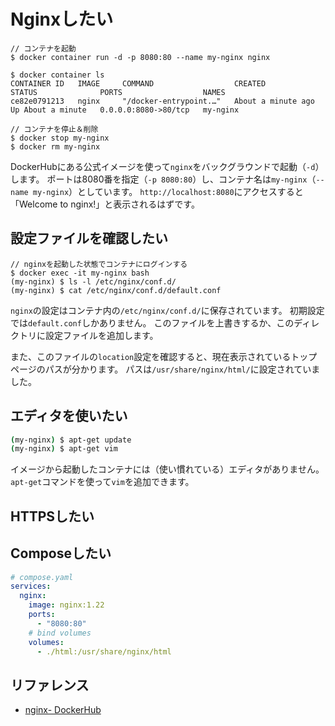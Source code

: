 # Nginxしたい

```console
// コンテナを起動
$ docker container run -d -p 8080:80 --name my-nginx nginx

$ docker container ls
CONTAINER ID   IMAGE     COMMAND                  CREATED              STATUS              PORTS                  NAMES
ce82e0791213   nginx     "/docker-entrypoint.…"   About a minute ago   Up About a minute   0.0.0.0:8080->80/tcp   my-nginx

// コンテナを停止＆削除
$ docker stop my-nginx
$ docker rm my-nginx
```

DockerHubにある公式イメージを使って``nginx``をバックグラウンドで起動（``-d``）します。
ポートは8080番を指定（``-p 8080:80``）し、コンテナ名は``my-nginx``（``--name my-nginx``）としています。
``http://localhost:8080``にアクセスすると「Welcome to nginx!」と表示されるはずです。

## 設定ファイルを確認したい

```console
// nginxを起動した状態でコンテナにログインする
$ docker exec -it my-nginx bash
(my-nginx) $ ls -l /etc/nginx/conf.d/
(my-nginx) $ cat /etc/nginx/conf.d/default.conf
```

``nginx``の設定はコンテナ内の``/etc/nginx/conf.d/``に保存されています。
初期設定では``default.conf``しかありません。
このファイルを上書きするか、このディレクトリに設定ファイルを追加します。

また、このファイルの``location``設定を確認すると、現在表示されているトップページのパスが分かります。
パスは``/usr/share/nginx/html/``に設定されていました。

## エディタを使いたい

```bash
(my-nginx) $ apt-get update
(my-nginx) $ apt-get vim
```

イメージから起動したコンテナには（使い慣れている）エディタがありません。
``apt-get``コマンドを使って``vim``を追加できます。

## HTTPSしたい

## Composeしたい

```yaml
# compose.yaml
services:
  nginx:
    image: nginx:1.22
    ports:
      - "8080:80"
    # bind volumes
    volumes:
      - ./html:/usr/share/nginx/html
```

## リファレンス

- [nginx- DockerHub](https://hub.docker.com/_/nginx)
